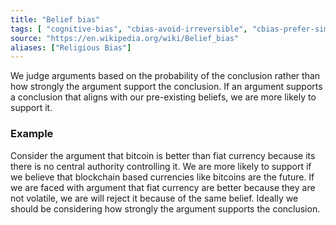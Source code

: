 ```yaml
---
title: "Belief bias"
tags: [ "cognitive-bias", "cbias-avoid-irreversible", "cbias-prefer-simple" ]
source: "https://en.wikipedia.org/wiki/Belief_bias"
aliases: ["Religious Bias"]
---
```


We judge arguments based on the probability of the conclusion rather than how strongly the argument support the conclusion. If an argument supports a conclusion that aligns with our pre-existing beliefs, we are more likely to support it.

### Example

Consider the argument that bitcoin is better than fiat currency because its there is no central authority controlling it. We are more likely to support if we believe that blockchain based currencies like bitcoins are the future. If we are faced with argument that fiat currency are better because they are not volatile, we are will reject it because of the same belief. Ideally we should be considering how strongly the argument supports the conclusion.
